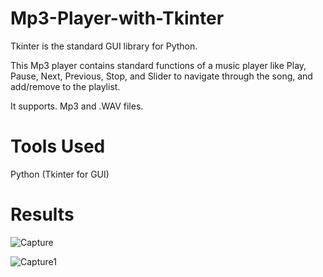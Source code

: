 # Mp3-Player-with-Tkinter
Tkinter is the standard GUI library for Python. 

This Mp3 player contains standard functions of a music player like Play, Pause, Next, Previous, Stop, and Slider to navigate through the song, and add/remove to the playlist. 

It supports. Mp3 and .WAV files.

# Tools Used
Python (Tkinter for GUI)

# Results
![Capture](https://user-images.githubusercontent.com/71219492/170926304-ef840f7f-30cc-43ec-a5da-050b90852089.PNG) <br>




![Capture1](https://user-images.githubusercontent.com/71219492/170926318-c9f2a729-debe-4f09-b422-466698e307db.PNG)
